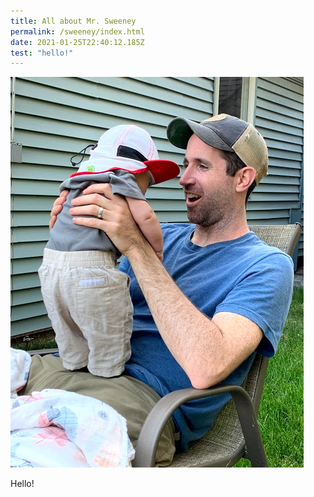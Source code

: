 ```yaml
---
title: All about Mr. Sweeney
permalink: /sweeney/index.html
date: 2021-01-25T22:40:12.185Z
test: "hello!"
---
```

![Mr. Sweeney holding his son.](/static/img/img_9780.jpg)

Hello!